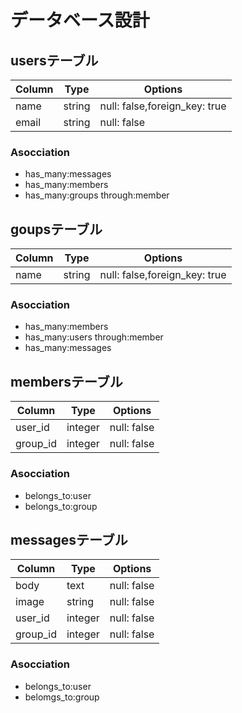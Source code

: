 # データベース設計
## usersテーブル
|Column|Type|Options|
|------|----|-------|
|name|string|null: false,foreign_key: true|
|email|string|null: false|
### Asocciation
- has_many:messages
- has_many:members
- has_many:groups through:member

## goupsテーブル
|Column|Type|Options|
|------|----|-------|
|name|string|null: false,foreign_key: true|
### Asocciation
- has_many:members
- has_many:users through:member
- has_many:messages

## membersテーブル
|Column|Type|Options|
|------|----|-------|
|user_id|integer|null: false|
|group_id|integer|null: false|
### Asocciation
- belongs_to:user
- belongs_to:group

## messagesテーブル
|Column|Type|Options|
|------|----|-------|
|body|text|null: false|
|image|string|null: false|
|user_id|integer|null: false|
|group_id|integer|null: false|
### Asocciation
- belongs_to:user
- belomgs_to:group